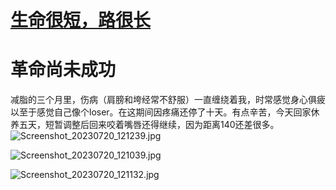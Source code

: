 # [生命很短，路很长](https://github.com/zfy68/gitblog/issues/82)

# 革命尚未成功 
减脂的三个月里，伤病（肩膀和垮经常不舒服）一直缠绕着我，时常感觉身心俱疲 以至于感觉自己像个loser。在这期间因疼痛还停了十天。有点辛苦，今天回家休养五天，短暂调整后回来咬着嘴唇还得继续，因为距离140还差很多。
![Screenshot_20230720_121239.jpg](https://github.com/zfy68/gitblog/assets/37278360/32dcbfdd-5087-4034-b5aa-3982d54260f9)

![Screenshot_20230720_121039.jpg](https://github.com/zfy68/gitblog/assets/37278360/cbc55b21-608d-4b31-a8f5-ed474987923b)

![Screenshot_20230720_121132.jpg](https://github.com/zfy68/gitblog/assets/37278360/13d4a6e0-1abf-4464-988f-334ae85e72b1)

